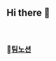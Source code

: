 ## Hi there 👋


<br>

### 🔰[팀노션](https://www.notion.so/MAIN-2292458b376c80c59554cafdd310a375)

<br>
